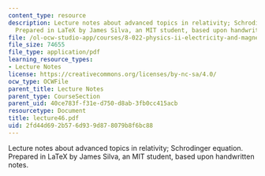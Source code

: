 ```yaml
---
content_type: resource
description: Lecture notes about advanced topics in relativity; Schrodinger equation.
  Prepared in LaTeX by James Silva, an MIT student, based upon handwritten notes.
file: /ol-ocw-studio-app/courses/8-022-physics-ii-electricity-and-magnetism-fall-2006/2fd44d692b576d939d878079b8f6bc88_lecture46.pdf
file_size: 74655
file_type: application/pdf
learning_resource_types:
- Lecture Notes
license: https://creativecommons.org/licenses/by-nc-sa/4.0/
ocw_type: OCWFile
parent_title: Lecture Notes
parent_type: CourseSection
parent_uid: 40ce783f-f31e-d750-d8ab-3fb0cc415acb
resourcetype: Document
title: lecture46.pdf
uid: 2fd44d69-2b57-6d93-9d87-8079b8f6bc88
---
```

Lecture notes about advanced topics in relativity; Schrodinger equation. Prepared in LaTeX by James Silva, an MIT student, based upon handwritten notes.